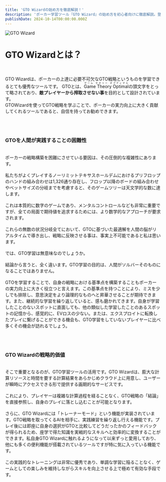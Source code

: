 ```yaml
---
title: 'GTO Wizardの始め方を徹底解説！'
description: 'ポーカー学習ツール『GTO Wizard』の始め方を初心者向けに徹底解説。登録方法から分析・練習機能といった基本的な使い方まで、画像をたっぷり使って誰でも分かるように紹介します。'
publishDate: 2024-10-14T00:00:00.000Z
---
```


<div class="article-content">

<img src="/images/wizard_img.png" alt="GTO Wizard" /><br>

# GTO Wizardとは？
<br>

GTO Wizardは、ポーカーの上達に必要不可欠なGTO戦略というものを学習できるとても優秀なツールです。
GTOとは、<ruby>Game Theory Optimal<rt>ゲーム セオリー オプティマル</rt></ruby>の頭文字をとって略されており、<strong>敵プレイヤーから搾取させない事</strong>を目的として設計されています。
<br>
GTOWizardを使ってGTO戦略を学ぶことで、ポーカーの実力向上に大きく貢献してくれるツールであると、自信を持ってお勧めできます。
<br><br>

<br>

### GTOを人間が実践することの困難性
<br>
ポーカーの戦略構築を困難にさせている要因は、その圧倒的な複雑性にあります。
<br><br>
私たちがよくプレイするノーリミットテキサスホールデムにおけるプリフロップのハンドの組み合わせは1,326通り存在し、フロップ以降のボードの組み合わせやベットサイズの分岐までを考慮すると、そのゲームツリーは天文学的な数に達します。
<br><br>
これは本質的に数字のゲームであり、メンタルコントロールなども非常に重要ですが、全ての局面で期待値を追求するためには、より数学的なアプローチが要求されます。
<br><br>
これらの無数の状況分岐全てにおいて、GTOに基づいた最適解を人間の脳がリアルタイムで導き出し、戦略に反映させる事は、事実上不可能であると私は思います。
<br><br>
では、GTO学習は無意味なのでしょうか。
<br><br>
結論から言うと、全く違います。GTO学習の目的は、人間がソルバーそのものになることではありません。
<br><br>
GTOを学習することで、自身の戦略における基準点を構築することもポーカーの実力向上に大きく役立つと言えます。この基準点を持つことにより、ミスを少しでも排除し、意思決定をより論理的なものへと昇華させることが期待できます。また、継続的な学習を繰り返していると、感も磨かれてきます。自身が学習したことのないスポットに直面しても、他の類似した学習したことのあるスポットの記憶から、感覚的に、EVロスの少ない。または、エクスプロイトに転換したプレイに繋げることができる機会も、GTO学習をしていないプレイヤーに比べ多くその機会が訪れるでしょう。

<br><br>


### GTO Wizardの戦略的価値
<br>
そこで重要となるのが、GTO学習ツールの活用です。GTO Wizardは、膨大な計算リソースと時間を要する計算結果をあらかじめクラウド上に用意し、ユーザーが瞬時にアクセスできる形で提供する画期的なサービスです。
<br><br>
これにより、プレイヤーは複雑な計算過程を経ることなく、GTO戦略の「結論」を直接参照し、自身のプレイに落とし込むことが可能となります。
<br><br>
さらに、GTO Wizardには「トレーナーモード」という機能が実装されています。GTO戦略を取ってくるAIを相手に、実践練習を繰り返し行える機能です。プレイ後には即座に自身の選択がGTOと比較してどうだったかのフィードバックが得られるため、座学で得た知識を実戦的なスキルへと効率的に変換することができます。私自身GTO Wizardに触れるようになって以来ずっと愛用しており、他にも多くの便利機能が搭載されているツールですが特に気に入っている機能です。
<br><br>
この実践的なトレーニングは非常に優秀であり、単調な学習に陥ることなく、ゲームとしての楽しみを維持しながらスキルを向上させる上で極めて有効な手段です。

</div>



